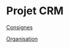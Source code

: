 # Projet CRM
[Consignes](https://docs.google.com/document/d/1I93CQ8LKApGR_ZtG5vthRB8tN_8MFG1eszQmwMQ3JQo/edit#heading=h.b5eg9yycuf7i)

[Organisation](https://docs.google.com/document/d/17C6Y9FtAtr8XTYV_iEWPmh-AgFuOBMJoMcCRHk3DVd8/edit)
